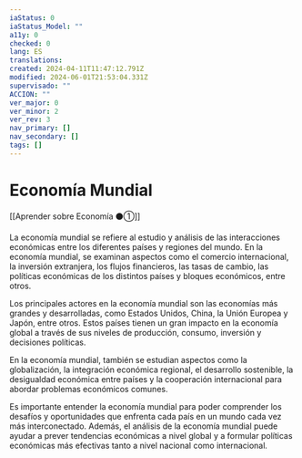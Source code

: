 ```yaml
---
iaStatus: 0
iaStatus_Model: ""
a11y: 0
checked: 0
lang: ES
translations: 
created: 2024-04-11T11:47:12.791Z
modified: 2024-06-01T21:53:04.331Z
supervisado: ""
ACCION: ""
ver_major: 0
ver_minor: 2
ver_rev: 3
nav_primary: []
nav_secondary: []
tags: []
---
```

# Economía Mundial

[[Aprender sobre Economía ⚫①]]

La economía mundial se refiere al estudio y análisis de las interacciones económicas entre los diferentes países y regiones del mundo. En la economía mundial, se examinan aspectos como el comercio internacional, la inversión extranjera, los flujos financieros, las tasas de cambio, las políticas económicas de los distintos países y bloques económicos, entre otros.

Los principales actores en la economía mundial son las economías más grandes y desarrolladas, como Estados Unidos, China, la Unión Europea y Japón, entre otros. Estos países tienen un gran impacto en la economía global a través de sus niveles de producción, consumo, inversión y decisiones políticas.

En la economía mundial, también se estudian aspectos como la globalización, la integración económica regional, el desarrollo sostenible, la desigualdad económica entre países y la cooperación internacional para abordar problemas económicos comunes.

Es importante entender la economía mundial para poder comprender los desafíos y oportunidades que enfrenta cada país en un mundo cada vez más interconectado. Además, el análisis de la economía mundial puede ayudar a prever tendencias económicas a nivel global y a formular políticas económicas más efectivas tanto a nivel nacional como internacional.
